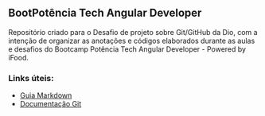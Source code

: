 ## BootPotência Tech Angular Developer

Repositório criado para o Desafio de projeto sobre Git/GitHub da Dio, com a intenção de organizar as anotações e códigos elaborados durante as aulas e desafios do Bootcamp Potência Tech Angular Developer - Powered by iFood.



### Links úteis:
- [Guia Markdown](https://www.markdownguide.org/)
- [Documentação Git](https://git-scm.com/docs)


